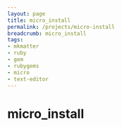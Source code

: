 ```yaml
---
layout: page
title: micro_install
permalink: /projects/micro-install
breadcrumb: micro_install
tags:
- mkmatter
- ruby
- gem
- rubygems
- micro
- text-editor
---
```

# micro_install
